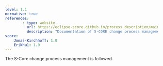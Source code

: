 ```yaml
---
level: 1.1
normative: true
references:
        - type: website
          url: https://eclipse-score.github.io/process_description/main/process_areas/change_management/index.html
          description: "Documentation of S-CORE change process management"
score:
    Jonas-Kirchhoff: 1.0
    Erikhu1: 1.0
---
```


The S-Core change process management is followed.